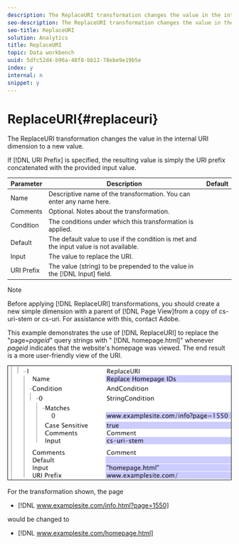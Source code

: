```yaml
---
description: The ReplaceURI transformation changes the value in the internal URI dimension to a new value.
seo-description: The ReplaceURI transformation changes the value in the internal URI dimension to a new value.
seo-title: ReplaceURI
solution: Analytics
title: ReplaceURI
topic: Data workbench
uuid: 5dfc52d4-b96a-48f8-bb12-78ebe9e19b5e
index: y
internal: n
snippet: y
---
```


# ReplaceURI{#replaceuri}

The ReplaceURI transformation changes the value in the internal URI dimension to a new value.

 If [!DNL URI Prefix] is specified, the resulting value is simply the URI prefix concatenated with the provided input value.

|  Parameter  | Description  | Default  |
|---|---|---|
|  Name  | Descriptive name of the transformation. You can enter any name here.  |  |
|  Comments  | Optional. Notes about the transformation.  |  |
|  Condition  | The conditions under which this transformation is applied.  |  |
|  Default  | The default value to use if the condition is met and the input value is not available.  |  |
|  Input  | The value to replace the URI.  |  |
|  URI Prefix  |The value (string) to be prepended to the value in the [!DNL Input] field.  |  |

>[!NOTE]
>
>Before applying [!DNL ReplaceURI] transformations, you should create a new simple dimension with a parent of [!DNL Page View]from a copy of cs-uri-stem or cs-uri. For assistance with this, contact Adobe.

This example demonstrates the use of [!DNL ReplaceURI] to replace the "page=*pageid*" query strings with " [!DNL homepage.html]" whenever *pageid* indicates that the website's homepage was viewed. The end result is a more user-friendly view of the URI.

![](assets/cfg_TransformationType_ReplaceURI.bmp)

For the transformation shown, the page

* [!DNL www.examplesite.com/info.html?page=1550]

would be changed to

* [!DNL www.examplesite.com/homepage.html]

